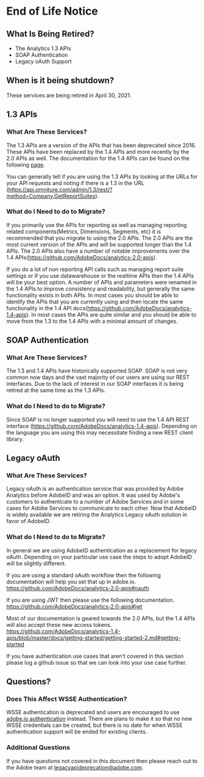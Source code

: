 # End of Life Notice

## What Is Being Retired?

* The Analytics 1.3 APIs
* SOAP Authentication
* Legacy oAuth Support

## When is it being shutdown?

These services are being retired in April 30, 2021.

## 1.3 APIs

### What Are These Services?

The 1.3 APIs are a version of the APIs that has been deprecated since 2016. These APIs have been replaced by the 1.4 APIs and more recently by the 2.0 APIs as well. The documentation for the 1.4 APIs can be found on the following [page](https://github.com/AdobeDocs/analytics-1.4-apis).

You can generally tell if you are using the 1.3 APIs by looking at the URLs for your API requests and noting if there is a 1.3 in the URL (https://api.omniture.com/admin/1.3/rest/?method=Company.GetReportSuites).

### What do I Need to do to Migrate?

If you primarily use the APIs for reporting as well as managing reporting related components(Metrics, Dimensions, Segments, etc) it is recommended that you migrate to using the 2.0 APIs. The 2.0 APIs are the most current version of the APIs and will be supported longer than the 1.4 APIs. The 2.0 APIs also have a number of notable improvements over the 1.4 APIs(https://github.com/AdobeDocs/analytics-2.0-apis).

If you do a lot of non reporting API calls such as managing report suite settings or if you use datawarehouse or the realtime APIs then the 1.4 APIs will be your best option. A number of APIs and parameters were renamed in the 1.4 APIs to improve consistency and readability, but generally the same functionality exists in both APIs. In most cases you should be able to identify the APIs that you are currently using and then locate the same functionality in the 1.4 API docs(https://github.com/AdobeDocs/analytics-1.4-apis). In most cases the APIs are quite similar and you should be able to move from the 1.3 to the 1.4 APIs with a minimal amount of changes.

## SOAP Authentication

### What Are These Services?

The 1.3 and 1.4 APIs have historically supported SOAP. SOAP is not very common now days and the vast majority of our users are using our REST interfaces. Due to the lack of interest in our SOAP interfaces it is being retired at the same time as the 1.3 APIs.

### What do I Need to do to Migrate?

Since SOAP is no longer supported you will need to use the 1.4 API REST interface (https://github.com/AdobeDocs/analytics-1.4-apis). Depending on the language you are using this may necessitate finding a new REST client library.

## Legacy oAuth

### What Are These Services?

Legacy oAuth is an authentication service that was provided by Adobe Analytics before AdobeID and was an option. It was used by Adobe's customers to authenticate to a number of Adobe Services and in some cases for Adobe Services to communicate to each other. Now that AdobeID is widely available we are retiring the Analytics Legacy oAuth solution in favor of AdobeID.

### What do I Need to do to Migrate?

In general we are using AdobeID authentication as a replacement for legacy oAuth. Depending on your particular use case the steps to adopt AdobeID will be slightly different.

If you are using a standard oAuth workflow then the following documentation will help you set that up in adobe.io. https://github.com/AdobeDocs/analytics-2.0-apis#oauth

If you are using JWT then please use the following documentation. https://github.com/AdobeDocs/analytics-2.0-apis#jwt

Most of our documentation is geared towards the 2.0 APIs, but the 1.4 APIs will also accept these new access tokens. https://github.com/AdobeDocs/analytics-1.4-apis/blob/master/docs/getting-started/getting-started-2.md#getting-started

If you have authentication use cases that aren't covered in this section please log a github issue so that we can look into your use case further.

## Questions?

### Does This Affect WSSE Authentication?
WSSE authentication is deprecated and users are encouraged to use [adobe.io authentication](https://github.com/AdobeDocs/analytics-1.4-apis/blob/master/docs/getting-started/getting-started-2.md#create-the-integration) instead. There are plans to make it so that no new WSSE credentials can be created, but there is no date for when WSSE authentication support will be ended for existing clients.

### Additional Questions
If you have questions not covered in this document then please reach out to the Adobe team at legacyapideprecation@adobe.com.
